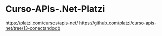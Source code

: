 # Curso-APIs-.Net-Platzi
https://platzi.com/cursos/apis-net/
https://github.com/platzi/curso-apis-net/tree/13-conectandodb
